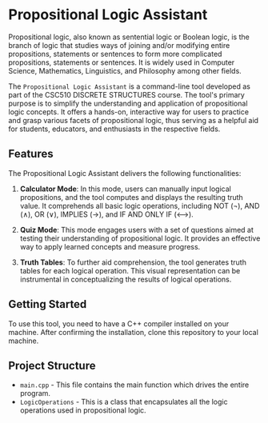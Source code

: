 # Propositional Logic Assistant

Propositional logic, also known as sentential logic or Boolean logic, is the branch of logic that studies ways of joining and/or modifying entire propositions, statements or sentences to form more complicated propositions, statements or sentences. It is widely used in Computer Science, Mathematics, Linguistics, and Philosophy among other fields.

The `Propositional Logic Assistant` is a command-line tool developed as part of the CSC510 DISCRETE STRUCTURES course. The tool's primary purpose is to simplify the understanding and application of propositional logic concepts. It offers a hands-on, interactive way for users to practice and grasp various facets of propositional logic, thus serving as a helpful aid for students, educators, and enthusiasts in the respective fields.

## Features
The Propositional Logic Assistant delivers the following functionalities:

1. **Calculator Mode**: In this mode, users can manually input logical propositions, and the tool computes and displays the resulting truth value. It comprehends all basic logic operations, including NOT (¬), AND (∧), OR (∨), IMPLIES (→), and IF AND ONLY IF (⟷).

2. **Quiz Mode**: This mode engages users with a set of questions aimed at testing their understanding of propositional logic. It provides an effective way to apply learned concepts and measure progress.

3. **Truth Tables**: To further aid comprehension, the tool generates truth tables for each logical operation. This visual representation can be instrumental in conceptualizing the results of logical operations.

## Getting Started
To use this tool, you need to have a C++ compiler installed on your machine. After confirming the installation, clone this repository to your local machine.

## Project Structure
- `main.cpp` - This file contains the main function which drives the entire program.
- `LogicOperations` - This is a class that encapsulates all the logic operations used in propositional logic.
